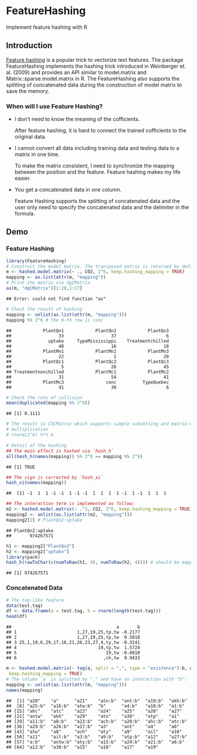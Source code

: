FeatureHashing
==============

Implement feature hashing with R

## Introduction

[Feature hashing](http://en.wikipedia.org/wiki/Feature_hashing) is a popular trick to vectorize text features. 
The package FeatureHashing implements the hashing trick introduced in 
Weinberger et. al. (2009) 
and provides an API similar to model.matrix and Matrix::sparse.model.matrix 
in R. 
The FeatureHashing also supports the splitting of concatenated data during 
the construction of model matrix to save the memory.

### When will I use Feature Hashing?

- I don't need to know the meaning of the cofficients.

    After feature hashing, it is hard to connect the trained cofficients to the original data.

- I cannot convert all data including training data and testing data to a matrix in one time. 

    To make the matrix consistent, I need to synchronize the mapping between the position and the feature. Feature hashing makes my life easier.

- You get a concatenated data in one column.

    Feature Hashing supports the splitting of concatenated data and the user only need to specify the concatenated data and the delimiter in the formula.

## Demo

### Feature Hashing


```r
library(FeatureHashing)
# Construct the model matrix. The transposed matrix is returned by default.
m <- hashed.model.matrix(~ ., CO2, 2^6, keep.hashing_mapping = TRUE)
mapping <- as.list(attr(m, "mapping"))
# Print the matrix via dgCMatrix
as(m, "dgCMatrix")[1:20,1:17]
```

```
## Error: could not find function "as"
```

```r
# Check the result of hashing
mapping <- unlist(as.list(attr(m, "mapping")))
mapping %% 2^6 # the 9-th row is conc
```

```
##            PlantQn1            PlantQn2            PlantQn3 
##                  33                  37                   6 
##              uptake     TypeMississippi    Treatmentchilled 
##                  48                  16                  18 
##            PlantMn1            PlantMn2            PlantMn3 
##                  22                   1                  20 
##            PlantQc1            PlantQc2            PlantQc3 
##                   5                  26                  45 
## Treatmentnonchilled            PlantMc1            PlantMc2 
##                  31                  54                  41 
##            PlantMc3                conc          TypeQuebec 
##                  41                  30                   6
```

```r
# Check the rate of collision
mean(duplicated(mapping %% 2^6))
```

```
## [1] 0.1111
```

```r
# The result is CSCMatrix which supports simple subsetting and matrix-vector
# multiplication
# rnorm(2^6) %*% m

# Detail of the hashing
## The main effect is hashed via `hash_h`
all(hash_h(names(mapping)) %% 2^6 == mapping %% 2^6)
```

```
## [1] TRUE
```

```r
## The sign is corrected by `hash_xi`
hash_xi(names(mapping))
```

```
##  [1] -1  1  1 -1 -1  1 -1 -1  1  1  1  1 -1  1 -1  1  1  1
```

```r
## The interaction term is implemented as follow:
m2 <- hashed.model.matrix(~ .^2, CO2, 2^6, keep.hashing_mapping = TRUE)
mapping2 <- unlist(as.list(attr(m2, "mapping")))
mapping2[2] # PlantQn2:uptake
```

```
## PlantQn2:uptake 
##       974267571
```

```r
h1 <- mapping2["PlantQn2"]
h2 <- mapping2["uptake"]
library(pack)
hash_h(rawToChar(c(numToRaw(h1, 4), numToRaw(h2, 4)))) # should be mapping2[2]
```

```
## [1] 974267571
```

### Concatenated Data


```r
# The tag-like feature
data(test.tag)
df <- data.frame(a = test.tag, b = rnorm(length(test.tag)))
head(df)
```

```
##                                        a       b
## 1                       1,27,19,25,tp,tw -0.2177
## 2                       1,27,19,25,tp,tw  0.5818
## 3 25,1,19,6,29,17,16,21,26,23,27,4,ty,tw -0.3241
## 4                               19,tp,tw  1.5724
## 5                                  19,tw -0.6810
## 6                                 ,ch,tw  0.9433
```

```r
m <- hashed.model.matrix(~ tag(a, split = ",", type = "existence"):b, df, 2^6,
 keep.hashing_mapping = TRUE)
# The column `a` is splitted by "," and have an interaction with "b":
mapping <- unlist(as.list(attr(m, "mapping")))
names(mapping)
```

```
##  [1] "a20"    "a"      "a21"    "atn:b"  "ant:b"  "a19:b"  "akh:b" 
##  [8] "a25:b"  "a16:b"  "atw:b"  "b"      "a4:b"   "a10:b"  "a1:b"  
## [15] "ahc"    "atc"    "a23"    "a24"    "a25"    "a26"    "a27"   
## [22] "antw"   "akh"    "a29"    "atn"    "a30"    "atp"    "a1"    
## [29] "a11:b"  "a8:b"   "a23:b"  "ach:b"  "a20:b"  "ahc:b"  "atc:b" 
## [36] "a29:b"  "a26:b"  "a17:b"  "a3"     "ant"    "a4"     "a6"    
## [43] "atw"    "a8"     "ach"    "aty"    "a9"     "ail"    "a10"   
## [50] "a11"    "ail:b"  "a3:b"   "a9:b"   "atp:b"  "a12"    "a27:b" 
## [57] "a:b"    "antw:b" "aty:b"  "a15:b"  "a24:b"  "a21:b"  "a6:b"  
## [64] "a12:b"  "a30:b"  "a15"    "a16"    "a17"    "a19"
```

